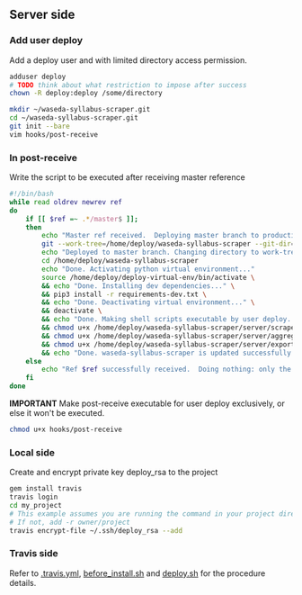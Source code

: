## Server side

### Add user deploy

Add a deploy user and with limited directory access permission.

```bash
adduser deploy
# TODO think about what restriction to impose after success
chown -R deploy:deploy /some/directory
```

```bash
mkdir ~/waseda-syllabus-scraper.git
cd ~/waseda-syllabus-scraper.git
git init --bare
vim hooks/post-receive
```
### In post-receive

Write the script to be executed after receiving master reference

```bash
#!/bin/bash
while read oldrev newrev ref
do
    if [[ $ref =~ .*/master$ ]];
    then
        echo "Master ref received.  Deploying master branch to production..."
        git --work-tree=/home/deploy/waseda-syllabus-scraper --git-dir=/home/deploy/waseda-syllabus-scraper.git checkout -f
        echo "Deployed to master branch. Changing directory to work-tree"
        cd /home/deploy/waseda-syllabus-scraper
        echo "Done. Activating python virtual environment..."
        source /home/deploy/deploy-virtual-env/bin/activate \
        && echo "Done. Installing dev dependencies..." \
        && pip3 install -r requirements-dev.txt \
        && echo "Done. Deactivating virtual environment..." \
        && deactivate \
        && echo "Done. Making shell scripts executable by user deploy..." \
        && chmod u+x /home/deploy/waseda-syllabus-scraper/server/scrape.sh \
        && chmod u+x /home/deploy/waseda-syllabus-scraper/server/aggregate.sh \
        && chmod u+x /home/deploy/waseda-syllabus-scraper/server/export_dev.sh \
        && echo "Done. waseda-syllabus-scraper is updated successfully."
    else
        echo "Ref $ref successfully received.  Doing nothing: only the master branch may be deployed on this server."
    fi
done
```

**IMPORTANT** Make post-receive executable for user deploy exclusively, or else it won't be executed.

```bash
chmod u+x hooks/post-receive
```

### Local side

Create and encrypt private key deploy_rsa to the project

```bash
gem install travis
travis login
cd my_project
# This example assumes you are running the command in your project directory. 
# If not, add -r owner/project
travis encrypt-file ~/.ssh/deploy_rsa --add
```

### Travis side

Refer to 
[.travis.yml](../.travis.yml), 
[before_install.sh](../travis/before_install.sh) and
[deploy.sh](../travis/deploy.sh) 
for the procedure details.
